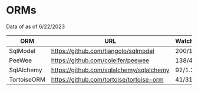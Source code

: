 # ORMs

Data of as of 6/22/2023

| ORM         | URL                                      | Watch/Fork/Stars | Issues/PRs |
|-------------|------------------------------------------|------------------|------------|
| SqlModel    | https://github.com/tiangolo/sqlmodel     | 200/1.4k/10.1k   | 177/55     |
| PeeWee      | https://github.com/coleifer/peewee       | 138/430/10k      | 0/0        |
| SqlAlchemy  | https://github.com/sqlalchemy/sqlalchemy | 92/1.2k/7.4k     | 162/13     |
| TortoiseORM | https://github.com/tortoise/tortoise-orm | 41/312/3.6k      | 414/43     |

